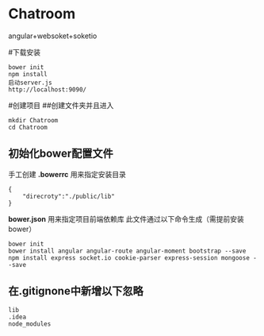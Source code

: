 # Chatroom
angular+websoket+soketio

#下载安装
```
bower init
npm install
启动server.js
http://localhost:9090/
```

#创建项目
##创建文件夹并且进入
```
mkdir Chatroom
cd Chatroom
```

## 初始化bower配置文件
手工创建 **.bowerrc** 用来指定安装目录
```
{
    "direcroty":"./public/lib"
}
```

**bower.json** 用来指定项目前端依赖库
此文件通过以下命令生成（需提前安装bower）
```
bower init
bower install angular angular-route angular-moment bootstrap --save
npm install express socket.io cookie-parser express-session mongoose --save
```
## 在.gitignone中新增以下忽略
```
lib
.idea
node_modules
```

